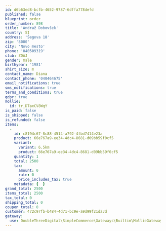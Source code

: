 ```yaml
---
id: d6b63ed8-bcfb-4652-9787-6dffa778defd
published: false
blueprint: order
order_number: 898
title: 'Andraž Dobovšek'
country: SI
address: 'Šegova 18'
zip: '8000'
city: 'Novo mesto'
phone: '040509319'
club: ZDAJ
gender: male
birthyear: '1981'
shirt_size: m
contact_name: Diana
contact_phone: '040464675'
email_notifications: true
sms_notifications: true
terms_and_conditions: true
gdpr: true
mollie:
  id: tr_DTaxCV8WqY
is_paid: false
is_shipped: false
is_refunded: false
items:
  -
    id: c8194c67-8c88-4514-a792-4fbd7414e23a
    product: 66e767a9-ee34-4dc4-8681-d09bb59f0cf5
    variant:
      variant: 6.5km
      product: 66e767a9-ee34-4dc4-8681-d09bb59f0cf5
    quantity: 1
    total: 2500
    tax:
      amount: 0
      rate: 0
      price_includes_tax: true
    metadata: {  }
grand_total: 2500
items_total: 2500
tax_total: 0
shipping_total: 0
coupon_total: 0
customer: 472c97fb-b484-4d71-bc9e-a9d99f21da3d
gateway:
  use: DoubleThreeDigital\SimpleCommerce\Gateways\Builtin\MollieGateway
---
```

